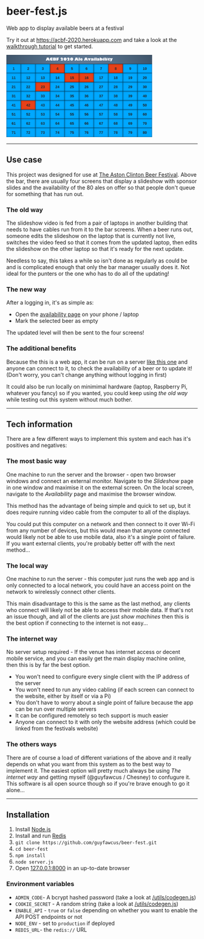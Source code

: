 # beer-fest.js

Web app to display available beers at a festival

Try it out at https://acbf-2020.herokuapp.com and take a look at the [walkthrough tutorial](/docs/walkthrough.md) to get started.

<img src="/docs/images/availability-empty.png" width="384">

---

## Use case

This project was designed for use at [The Aston Clinton Beer Festival](http://www.astonclintonbeerfestival.co.uk/).
Above the bar, there are usually four screens that display a slideshow with sponsor slides
and the availability of the 80 ales on offer so that people don't queue for something that has run out.

### The old way

The slideshow video is fed from a pair of laptops in another building that needs to have cables run from it to the bar screens.
When a beer runs out, someone edits the slideshow on the laptop that is currently not live,
switches the video feed so that it comes from the updated laptop,
then edits the slideshow on the other laptop so that it's ready for the next update.

Needless to say, this takes a while so isn't done as regularly as could be and is complicated enough that only the bar manager usually does it.
Not ideal for the punters or the one who has to do all of the updating!

### The new way

After a logging in, it's as simple as:

- Open the [availability page](https://acbf-2020.herokuapp.com/availability) on your phone / laptop
- Mark the selected beer as empty

The updated level will then be sent to the four screens!

### The additional benefits

Because the this is a web app, it can be run on a server [like this one](https://acbf-2020.herokuapp.com/) and anyone can connect to it,
to check the availability of a beer or to update it!
(Don't worry, you can't change anything without logging in first)

It could also be run locally on minimimal hardware (laptop, Raspberry Pi, whatever you fancy) so if you wanted,
you could keep using _the old way_ while testing out this system without much bother.

---

## Tech information

There are a few different ways to implement this system and each has it's positives and negatives:

### The most basic way

One machine to run the server and the browser - open two browser windows and connect an external monitor.
Navigate to the _Slideshow_ page in one window and maximise it on the external screen.
On the local screen, navigate to the _Availability_ page and maximise the browser window.

This method has the advantage of being simple and quick to set up,
but it does require running video cable from the computer to all of the displays.

You could put this computer on a network and then connect to it over Wi-Fi from any number of devices,
but this would mean that anyone connected would likely not be able to use mobile data,
also it's a single point of failure. If you want external clients, you're probably better off with the next method...

### The local way

One machine to run the server - this computer just runs the web app and is only connected to a local network, you could have an access point on the network to wirelessly connect other clients.

This main disadvantage to this is the same as the last method, any clients who connect will likely not be able to access their mobile data.
If that's not an issue though, and all of the clients are just _show machines_ then this is the best option if connecting to the internet is not easy...

### The internet way

No server setup required - If the venue has internet access or decent mobile service, and you can easily get the main display machine online,
then this is by far the best option.

- You won't need to configure every single client with the IP address of the server
- You won't need to run any video cabling (if each screen can connect to the website, either by itself or via a Pi)
- You don't have to worry about a single point of failure because the app can be run over multiple servers
- It can be configured remotely so tech support is much easier
- Anyone can connect to it with only the website address (which could be linked from the festivals website)

### The others ways

There are of course a load of different variations of the above and it really depends on what you want from this system as to the best way to implement it.
The easiest option will pretty much always be using _The internet way_ and getting myself (@guyfawcus / Chesney) to confugure it.
This software is all open source though so if you're brave enough to go it alone...

---

## Installation

1. Install [Node.js](https://nodejs.org/)
2. Install and run [Redis](https://redis.io/download)
3. `git clone https://github.com/guyfawcus/beer-fest.git`
4. `cd beer-fest`
5. `npm install`
6. `node server.js`
7. Open [127.0.0.1:8000](http://127.0.0.1:8000/) in an up-to-date browser

### Environment variables

- `ADMIN_CODE`- A bcrypt hashed password (take a look at [/utils/codegen.js](/utils/codegen.js))
- `COOKIE_SECRET` - A random string (take a look at [/utils/codegen.js](/utils/codegen.js))
- `ENABLE_API` - `true` or `false` depending on whether you want to enable the API POST endpoints or not
- `NODE_ENV` - set to `production` if deployed
- `REDIS_URL`- the `redis://` URL
